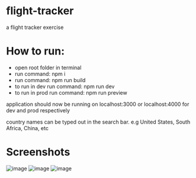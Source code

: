 # flight-tracker
a flight tracker exercise

# How to run:
- open root folder in terminal
- run command: npm i
- run command: npm run build
- to run in dev run command: npm run dev
- to run in prod run command: npm run preview

application should now be running on localhost:3000 or localhost:4000 for dev and prod respectively

country names can be typed out in the search bar. e.g United States, South Africa, China, etc

# Screenshots
![image](https://github.com/KBore2/flight-tracker/assets/99807846/a7f5eb7f-e7d5-4047-b687-3db0bcf7a118)
![image](https://github.com/KBore2/flight-tracker/assets/99807846/ec424b67-4e23-4723-b437-5c9444d23438)
![image](https://github.com/KBore2/flight-tracker/assets/99807846/77e93565-39e6-4a32-9d1e-b6086d68745c)

